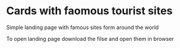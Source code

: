 # Cards with faomous tourist sites

Simple landing page with famous sites form around the world

To open landing page download the filse and open them in browser
